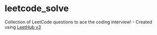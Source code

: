 # leetcode_solve
Collection of LeetCode questions to ace the coding interview! - Created using [LeetHub v3](https://github.com/raphaelheinz/LeetHub-3.0)
